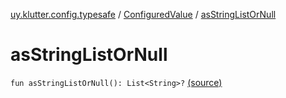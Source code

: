 [uy.klutter.config.typesafe](../index.md) / [ConfiguredValue](index.md) / [asStringListOrNull](.)


# asStringListOrNull
`fun asStringListOrNull(): List<String>?` [(source)](https://github.com/kohesive/klutter/blob/master/config-typesafe-jdk6/src/main/kotlin/uy/klutter/config/typesafe/TypesafeConfig_Ext.kt#L84)


